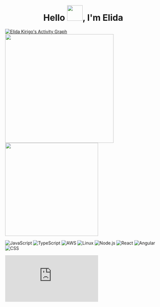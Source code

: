 <!-- ## Hello there  -->
<h1 align="center">Hello <img src="https://raw.githubusercontent.com/MartinHeinz/MartinHeinz/master/wave.gif" width="50px">, I'm Elida</h1>

<a align ="center" href="https://github.com/elidakirigo/github-readme-activity-graph"><img alt="Elida Kirigo's Activity Graph" src="https://activity-graph.herokuapp.com/graph?username=elidakirigo&bg_color=0D1117&color=5BCDEC&line=5BCDEC&point=FFFFFF&hide_border=false" /></a>
<a href="/" align ="center">
<img  width='350px' src="https://github-readme-stats.vercel.app/api?username=elidakirigo&hide_title=true&hide_border=false&show_icons=true&include_all_commits=true&count_private=true&line_height=21&text_color=331e1e&icon_color=bb068e&bg_color=4dbae6&theme=graywhite" />
<img  width='300px' src="https://github-readme-stats.vercel.app/api/top-langs/?username=elidakirigo&hide=html&hide_title=true&hide_border=false&layout=compact&langs_count=8&exclude_repo=comp426,Redventures-Movie-Quotes&text_color=000&icon_color=fff&bg_color=4dbae6&theme=graywhite" /></a>



![JavaScript](https://img.shields.io/badge/-JavaScript-4dbae6?&logo=JavaScript)
![TypeScript](https://img.shields.io/badge/-TypeScript-4dbae6?&logo=TypeScript)
![AWS](https://img.shields.io/badge/-AWS-4dbae6?&logo=Amazon-AWS&logoColor=fff)
![Linux](https://img.shields.io/badge/-Linux-4dbae6?&logo=Linux)
![Node.js](https://img.shields.io/badge/-Node.js-4dbae6?&logo=node.js)
![React](https://img.shields.io/badge/-React-4dbae6?&logo=React)
![Angular](https://img.shields.io/badge/-Angular-4dbae6?&logo=Angular)
![CSS](https://img.shields.io/badge/-CSS3-4dbae6?&logo=CSS3)

<!-- ![alt text](/img/tumblr_o1n96vth4D1ufi43qo1_500.png?w=200) -->

<!--
- 🔭 I’m currently working on ...meeting my clients needs!
- 📫 How to reach me: ...on the email at the description section
- 👯 I’m looking to collaborate on ...creating amazing websites.

<!-- [![commits.top rank](http://biego.tech/commits.php?user=elidakirigo&country=kenya)](https://commits.top/kenya.html) -->

[![commits.top rank](http://biego.tech/commits.php?user=elidakirigo&country=kenya)](https://commits.top/kenya.html)


<!--
<iframe src="https://giphy.com/embed/xT9DPCU60mRbtGw7Ys" width="480" height="270" frameBorder="0" class="giphy-embed" allowFullScreen></iframe><p><a href="https://giphy.com/gifs/spongebob-cartoon-nickelodeon-thumbs-xT9DPCU60mRbtGw7Ys">via GIPHY</a></p>

**elidakirigo/elidakirigo** is a ✨ _special_ ✨ repository because its `README.md` (this file) appears on your GitHub profile.

Here are some ideas to get you started:


- 🌱 I’m currently learning ...

- 🤔 I’m looking for help with ...
- 💬 Ask me about ...

- 😄 Pronouns: ...
- ⚡ Fun fact: ...
-->
